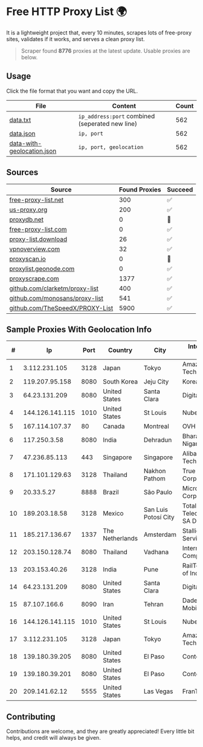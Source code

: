 
# Free HTTP Proxy List 🌍

It is a lightweight project that, every 10 minutes, scrapes lots of free-proxy sites, validates if it works, and serves a clean proxy list.


> Scraper found **8776** proxies at the latest update. Usable proxies are below.

## Usage

Click the file format that you want and copy the URL.


|File|Content|Count|
|----|-------|-----|
|[data.txt](https://raw.githubusercontent.com/themiralay/Proxy-List-World/master/data.txt)|`ip_address:port` combined (seperated new line)|562|
|[data.json](https://raw.githubusercontent.com/themiralay/Proxy-List-World/master/data.json)|`ip, port`|562|
|[data-with-geolocation.json](https://raw.githubusercontent.com/themiralay/Proxy-List-World/master/data-with-geolocation.json)|`ip, port, geolocation`|562|

## Sources

|Source|Found Proxies|Succeed|
|------|-------------|-------|
|[free-proxy-list.net](https://free-proxy-list.net)|300|✅|
|[us-proxy.org](https://www.us-proxy.org)|200|✅|
|[proxydb.net](http://proxydb.net)|0|🚫|
|[free-proxy-list.com](https://free-proxy-list.com/?page=&port=&type%5B%5D=http&type%5B%5D=https&up_time=0&search=Search)|0|✅|
|[proxy-list.download](https://www.proxy-list.download/HTTP)|26|✅|
|[vpnoverview.com](https://vpnoverview.com/privacy/anonymous-browsing/free-proxy-servers)|32|✅|
|[proxyscan.io](https://www.proxyscan.io)|0|🚫|
|[proxylist.geonode.com](https://proxylist.geonode.com/api/proxy-list?limit=300&page=1&sort_by=lastChecked&sort_type=desc&protocols=http,https)|0|✅|
|[proxyscrape.com](https://api.proxyscrape.com/v2/?request=displayproxies&protocol=http&timeout=10000&country=all&ssl=all&anonymity=all)|1377|✅|
|[github.com/clarketm/proxy-list](https://raw.githubusercontent.com/clarketm/proxy-list/master/proxy-list-raw.txt)|400|✅|
|[github.com/monosans/proxy-list](https://raw.githubusercontent.com/monosans/proxy-list/main/proxies/http.txt)|541|✅|
|[github.com/TheSpeedX/PROXY-List](https://raw.githubusercontent.com/TheSpeedX/PROXY-List/master/http.txt)|5900|✅|


## Sample Proxies With Geolocation Info

|#|Ip|Port|Country|City|Internet Service Provider|
|-|--|----|-------|----|-------------------------|
|1|3.112.231.105|3128|Japan|Tokyo|Amazon Technologies Inc.|
|2|119.207.95.158|8080|South Korea|Jeju City|Korea Telecom|
|3|64.23.131.209|8080|United States|Santa Clara|DigitalOcean, LLC|
|4|144.126.141.115|1010|United States|St Louis|Nubes, LLC|
|5|167.114.107.37|80|Canada|Montreal|OVH SAS|
|6|117.250.3.58|8080|India|Dehradun|Bharat Sanchar Nigam Ltd|
|7|47.236.85.113|443|Singapore|Singapore|Alibaba (US) Technology Co., Ltd.|
|8|171.101.129.63|3128|Thailand|Nakhon Pathom|True Internet Corporation CO. Ltd.|
|9|20.33.5.27|8888|Brazil|São Paulo|Microsoft Corporation|
|10|189.203.18.58|3128|Mexico|San Luis Potosí City|Total Play Telecomunicaciones SA De CV|
|11|185.217.136.67|1337|The Netherlands|Amsterdam|Stallion Network Services Limited|
|12|203.150.128.74|8080|Thailand|Vadhana|Internet Thailand Company Ltd|
|13|203.153.40.26|3128|India|Pune|RailTel Corporation of India Ltd.|
|14|64.23.131.209|8080|United States|Santa Clara|DigitalOcean, LLC|
|15|87.107.166.6|8090|Iran|Tehran|Dade Pardazi Mobinhost Co LTD|
|16|144.126.141.115|1010|United States|St Louis|Nubes, LLC|
|17|3.112.231.105|3128|Japan|Tokyo|Amazon Technologies Inc.|
|18|139.180.39.205|8080|United States|El Paso|Conterra|
|19|139.180.39.201|8080|United States|El Paso|Conterra|
|20|209.141.62.12|5555|United States|Las Vegas|FranTech Solutions|



## Contributing

Contributions are welcome, and they are greatly appreciated! Every
little bit helps, and credit will always be given.


